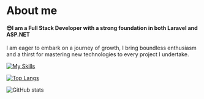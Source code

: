 # About me
#### 😎I am a Full Stack Developer with a strong foundation in both Laravel and ASP.NET
I am eager to embark on a journey of growth, I bring boundless enthusiasm and a thirst for mastering new technologies to every project I undertake.

[![My Skills](https://skillicons.dev/icons?i=js,html,css,cs,docker,dotnet,githubactions,laravel,php,mysql,nginx,nodejs,tailwind,react,vite)](https://skillicons.dev)


[![Top Langs](https://github-readme-stats.vercel.app/api/top-langs/?username=dorian-sz)](https://github.com/anuraghazra/github-readme-stats)

![GitHub stats](https://github-readme-stats.vercel.app/api?username=dorian-sz&show_icons=true)  

